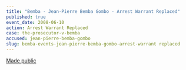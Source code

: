 ```yaml
---
title: "Bemba - Jean-Pierre Bemba Gombo - Arrest Warrant Replaced"
published: true
event_date: 2008-06-10
action: Arrest Warrant Replaced
case: the-prosecutor-v-bemba
accused: jean-pierre-bemba-gombo
slug: bemba-events-jean-pierre-bemba-gombo-arrest-warrant replaced
---
```


[Made public](http://www.icc-cpi.int/iccdocs/doc/doc535163.pdf)

